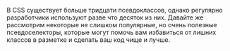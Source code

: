 В CSS существует больше тридцати псевдоклассов, однако регулярно разработчики 
используют разве что десяток из них. Давайте же рассмотрим некоторые 
не слишком популярные, но очень полезные псевдоселекторы, которые могут помочь 
вам избавиться от лишних классов в разметке и сделать ваш код чище и лучше. 